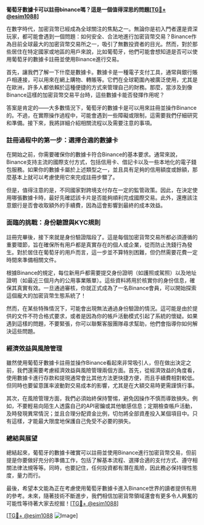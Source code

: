 **葡萄牙數據卡可以註冊binance嗎？這是一個值得深思的問題[[TG💪+ @esim1088](https://t.me/s/esim1088)]**

在數字時代，加密貨幣已經成為全球關注的焦點之一。無論你是初入門者還是資深玩家，都可能會遇到一個問題：如何安全、合法地進行加密貨幣交易？Binance作為目前全球最大的加密貨幣交易所之一，吸引了無數投資者的目光。然而，對於那些居住在特定國家或地區的用戶來說，比如葡萄牙，他們可能會想知道是否可以使用葡萄牙的數據卡註冊並使用Binance進行交易。

首先，讓我們了解一下什麼是數據卡。數據卡是一種電子支付工具，通常與銀行賬戶相連接，可以用來在網上購物、轉賬等。它們在全球範圍內被廣泛使用，尤其是在歐洲，許多人都依賴於這種便捷的方式來管理自己的財務。那麼，當涉及到像Binance這樣的加密貨幣交易平台時，這些數據卡能否發揮作用呢？

答案是肯定的——大多數情況下，葡萄牙的數據卡是可以用來註冊並操作Binance的。不過，在實際操作過程中，可能會遇到一些障礙或限制，這需要我們仔細研究和準備。接下來，我將詳細介紹相關流程以及需要注意的事項。

### 註冊過程中的第一步：選擇合適的數據卡

在開始之前，你需要確保你的數據卡符合Binance的基本要求。通常來說，Binance支持主流的國際支付方式，包括信用卡、借記卡以及一些本地化的電子錢包服務。如果你的數據卡屬於上述類型之一，並且具有足夠的信用額度或餘額，那麼基本上就可以考慮使用它來完成註冊步驟了。

但是，值得注意的是，不同國家對跨境支付存在一定的監管政策。因此，在決定使用哪張數據卡時，最好先確認該卡片是否能夠順利完成國際交易。此外，還應該注意銀行是否會收取額外的手續費，因為這會影響到最終的成本效益。

### 面臨的挑戰：身份驗證與KYC規則

註冊完畢後，接下來就是身份驗證階段了。這是每個加密貨幣交易所都必須遵循的重要環節，旨在確保所有用戶都是真實存在的個人或企業，從而防止洗錢行為發生。對於居住在葡萄牙的用戶而言，這一步並不算特別困難，但仍然需要花費一定時間來準備相關文件。

根據Binance的規定，每位新用戶都需要提交身份證明（如護照或駕照）以及地址證明（如最近三個月內的公用事業賬單）。這些資料將用於核實你的身份信息，確保其真實有效。一旦通過審核，你就正式成為了一名Binance會員，可以開始探索這個龐大的加密貨幣生態系統了！

然而，在某些特殊情況下，可能會出現無法通過身份驗證的情況。這可能是由於提供的文件不符合格式要求，或者是因為你的帳戶活動模式引起了系統的懷疑。如果遇到這樣的問題，不要緊張，你可以聯繫客服團隊尋求幫助，他們會指導你如何解決這些問題。

### 經濟效益與風險管理

雖然使用葡萄牙數據卡註冊並操作Binance看起來非常吸引人，但在做出決定之前，我們還需要考慮經濟效益與風險管理兩個方面。首先，從經濟效益的角度看，使用數據卡進行存款和提現通常會比其他方法更快捷方便，而且手續費相對較低。但同時也要留意匯率波動對交易成本的影響，尤其是在大額交易時更需謹慎行事。

其次，在風險管理方面，我們必須始終保持警惕，避免因操作不慎而導致損失。例如，不要輕易向陌生人透露自己的API密鑰或其他敏感信息；定期檢查帳戶活動，及時發現異常情況；並且合理分配資金比例，切勿將全部資產投入某個項目中。只有這樣，才能最大限度地保護自己免受不必要的損失。

### 總結與展望

總結起來，葡萄牙的數據卡確實可以註冊並使用Binance進行加密貨幣交易，但前提是你要做好充分的準備工作，包括了解基本流程、選擇合適的支付方式、遵守相關法律法規等等。同時，也要記住，任何投資都有潛在風險，因此務必保持理性態度，量力而行。

最後，希望本文能為正在考慮使用葡萄牙數據卡進入Binance世界的讀者提供有用的參考。未來，隨著技術不斷進步，我們相信加密貨幣領域還會有更多令人興奮的可能性等待著大家去挖掘！[[TG💪+ @esim1088](https://t.me/s/esim1088)]

[[TG💪+ @esim1088](https://t.me/s/esim1088) ![Image](https://i.postimg.cc/4NQfJmqS/Snipaste-2025-05-13-00-14-12.png)]